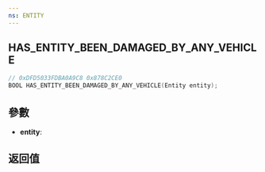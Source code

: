 ```yaml
---
ns: ENTITY
---
```

## HAS_ENTITY_BEEN_DAMAGED_BY_ANY_VEHICLE

```c
// 0xDFD5033FDBA0A9C8 0x878C2CE0
BOOL HAS_ENTITY_BEEN_DAMAGED_BY_ANY_VEHICLE(Entity entity);
```


## 參數
* **entity**: 

## 返回值
